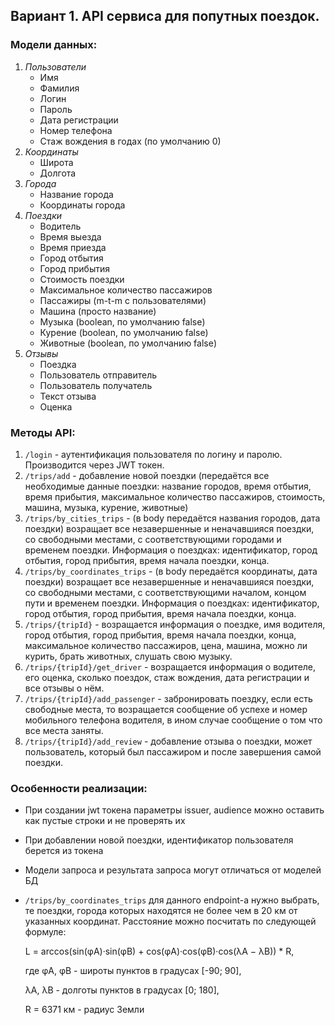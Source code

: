 ## Вариант 1. API сервиса для попутных поездок.

### Модели данных:

1. _Пользователи_
    - Имя
    - Фамилия
    - Логин
    - Пароль
    - Дата регистрации
    - Номер телефона
    - Стаж вождения в годах (по умолчанию 0)
2. _Координаты_
    - Широта
    - Долгота
3. _Города_
    - Название города
    - Координаты города
4. _Поездки_
    - Водитель
    - Время выезда
    - Время приезда
    - Город отбытия
    - Город прибытия
    - Стоимость поездки
    - Максимальное количество пассажиров
    - Пассажиры (m-t-m с пользователями)
    - Машина (просто название)
    - Музыка (boolean, по умолчанию false)
    - Курение (boolean, по умолчанию false)
    - Животные (boolean, по умолчанию false)
4. _Отзывы_
    - Поездка
    - Пользователь отправитель
    - Пользователь получатель
    - Текст отзыва
    - Оценка

### Методы API:

1. ```/login``` - аутентификация пользователя по логину и паролю. Производится через JWT токен.
2. ```/trips/add``` - добавление новой поездки (передаётся все необходимые данные поездки: название городов, время отбытия, время прибытия, максимальное количество пассажиров, стоимость, машина, музыка, курение, животные)
3. ```/trips/by_cities_trips``` - (в body передаётся названия городов, дата поездки) возращает все незавершенные и неначавшияся поездки, со свободными местами, с соответствующими городами и временем поездки. Информация о поездках: идентификатор, город отбытия, город прибытия, время начала поездки, конца.
4. ```/trips/by_coordinates_trips``` - (в body передаётся координаты, дата поездки) возращает все незавершенные и неначавшияся поездки, со свободными местами, с соответствующими началом, концом пути и временем поездки. Информация о поездках: идентификатор, город отбытия, город прибытия, время начала поездки, конца.
5. ```/trips/{tripId}``` - возращается информация о поездке, имя водителя, город отбытия, город прибытия, время начала поездки, конца, максимальное количество пассажиров, цена, машина, можно ли курить, брать животных, слушать свою музыку.
6. ```/trips/{tripId}/get_driver``` - возращается информация о водителе, его оценка, сколько поездок, стаж вождения, дата регистрации и все отзывы о нём.
7. ```/trips/{tripId}/add_passenger``` - забронировать поездку, если есть свободные места, то возращается сообщение об успехе и номер мобильного телефона водителя, в ином случае сообщение о том что все места заняты.
8. ```/trips/{tripId}/add_review``` - добавление отзыва о поездки, может пользователь, который был пассажиром и после завершения самой поездки.

### Особенности реализации:
- При создании jwt токена параметры issuer, audience можно оставить как пустые строки и не проверять их
- При добавлении новой поездки, идентификатор пользователя берется из токена
- Модели запроса и результата запроса могут отличаться от моделей БД
- ```/trips/by_coordinates_trips``` для данного endpoint-а нужно выбрать, те поездки, города которых находятся не более чем в 20 км от указанных координат. Расстояние можно посчитать по следующей формуле:

  L = arccos(sin(φА)·sin(φB) + cos(φА)·cos(φB)·cos(λА − λB)) * R,

  где φА, φB - широты пунктов в градусах [-90; 90],

  λА, λB - долготы пунктов в градусах [0; 180],

  R = 6371 км - радиус Земли